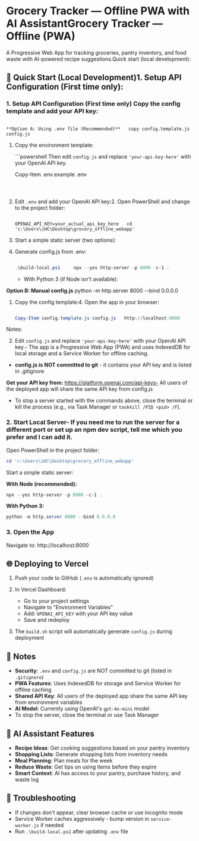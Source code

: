 # Grocery Tracker — Offline PWA with AI AssistantGrocery Tracker — Offline (PWA)



A Progressive Web App for tracking groceries, pantry inventory, and food waste with AI-powered recipe suggestions.Quick start (local development):



## 🚀 Quick Start (Local Development)1. **Setup API Configuration** (First time only):

   

### 1. Setup API Configuration (First time only)   Copy the config template and add your API key:

   ```

**Option A: Using .env file (Recommended)**   copy config.template.js config.js

   ```

1. Copy the environment template:   

   ```powershell   Then edit `config.js` and replace `'your-api-key-here'` with your OpenAI API key.

   Copy-Item .env.example .env   

   ```   Get your API key from: https://platform.openai.com/api-keys



2. Edit `.env` and add your OpenAI API key:2. Open PowerShell and change to the project folder:

   ```

   OPENAI_API_KEY=your_actual_api_key_here   cd 'c:\Users\iHC\Desktop\grocery_offline_webapp'

   ```

3. Start a simple static server (two options):

3. Generate config.js from .env:

   ```powershell   - With Node (recommended if you have Node):

   .\build-local.ps1     npx --yes http-server -p 8000 -c-1 .

   ```

   - With Python 3 (if Node isn't available):

**Option B: Manual config.js**     python -m http.server 8000 --bind 0.0.0.0



1. Copy the config template:4. Open the app in your browser:

   ```powershell

   Copy-Item config.template.js config.js   http://localhost:8000

   ```

Notes:

2. Edit `config.js` and replace `'your-api-key-here'` with your OpenAI API key.- The app is a Progressive Web App (PWA) and uses IndexedDB for local storage and a Service Worker for offline caching.

- **config.js is NOT committed to git** - it contains your API key and is listed in .gitignore

**Get your API key from:** https://platform.openai.com/api-keys- All users of the deployed app will share the same API key from config.js

- To stop a server started with the commands above, close the terminal or kill the process (e.g., via Task Manager or `taskkill /PID <pid> /F`).

### 2. Start Local Server- If you need me to run the server for a different port or set up an npm dev script, tell me which you prefer and I can add it.



Open PowerShell in the project folder:

```powershell
cd 'c:\Users\iHC\Desktop\grocery_offline_webapp'
```

Start a simple static server:

**With Node (recommended):**
```powershell
npx --yes http-server -p 8000 -c-1 .
```

**With Python 3:**
```powershell
python -m http.server 8000 --bind 0.0.0.0
```

### 3. Open the App

Navigate to: http://localhost:8000

## 🌐 Deploying to Vercel

1. Push your code to GitHub (`.env` is automatically ignored)

2. In Vercel Dashboard:
   - Go to your project settings
   - Navigate to "Environment Variables"
   - Add: `OPENAI_API_KEY` with your API key value
   - Save and redeploy

3. The `build.sh` script will automatically generate `config.js` during deployment

## 📝 Notes

- **Security**: `.env` and `config.js` are NOT committed to git (listed in `.gitignore`)
- **PWA Features**: Uses IndexedDB for storage and Service Worker for offline caching
- **Shared API Key**: All users of the deployed app share the same API key from environment variables
- **AI Model**: Currently using OpenAI's `gpt-4o-mini` model
- To stop the server, close the terminal or use Task Manager

## 🤖 AI Assistant Features

- **Recipe Ideas**: Get cooking suggestions based on your pantry inventory
- **Shopping Lists**: Generate shopping lists from inventory needs
- **Meal Planning**: Plan meals for the week
- **Reduce Waste**: Get tips on using items before they expire
- **Smart Context**: AI has access to your pantry, purchase history, and waste log

## 🔧 Troubleshooting

- If changes don't appear, clear browser cache or use incognito mode
- Service Worker caches aggressively - bump version in `service-worker.js` if needed
- Run `.\build-local.ps1` after updating `.env` file
